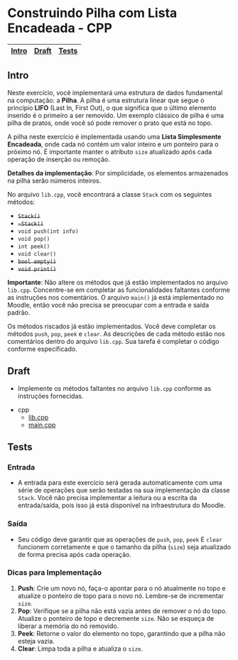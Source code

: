 # Construindo Pilha com Lista Encadeada - CPP

<!-- toch -->
[Intro](#intro) | [Draft](#draft) | [Tests](#tests)
-- | -- | --
<!-- toch -->

## Intro

Neste exercício, você implementará uma estrutura de dados fundamental na computação: a **Pilha**. A pilha é uma estrutura linear que segue o princípio **LIFO** (Last In, First Out), o que significa que o último elemento inserido é o primeiro a ser removido. Um exemplo clássico de pilha é uma pilha de pratos, onde você só pode remover o prato que está no topo.

A pilha neste exercício é implementada usando uma **Lista Simplesmente Encadeada**, onde cada nó contém um valor inteiro e um ponteiro para o próximo nó. É importante manter o atributo `size` atualizado após cada operação de inserção ou remoção.

**Detalhes da implementação**: Por simplicidade, os elementos armazenados na pilha serão números inteiros.

No arquivo `lib.cpp`, você encontrará a classe `Stack` com os seguintes métodos:

- ~~`Stack()`~~
- ~~`~Stack()`~~
- `void push(int info)`
- `void pop()`
- `int peek()`
- `void clear()`
- ~~`bool empty()`~~
- ~~`void print()`~~

**Importante**: Não altere os métodos que já estão implementados no arquivo `lib.cpp`. Concentre-se em completar as funcionalidades faltantes conforme as instruções nos comentários. O arquivo `main()` já está implementado no Moodle, então você não precisa se preocupar com a entrada e saída padrão.

Os métodos riscados já estão implementados. Você deve completar os métodos `push`, `pop`, `peek` e `clear`. As descrições de cada método estão nos comentários dentro do arquivo `lib.cpp`. Sua tarefa é completar o código conforme especificado.

## Draft

- Implemente os métodos faltantes no arquivo `lib.cpp` conforme as instruções fornecidas.

<!-- links .cache/draft -->
- cpp
  - [lib.cpp](.cache/draft/cpp/lib.cpp)
  - [main.cpp](.cache/draft/cpp/main.cpp)
<!-- links -->

## Tests

### Entrada

- A entrada para este exercício será gerada automaticamente com uma série de operações que serão testadas na sua implementação da classe `Stack`. Você não precisa implementar a leitura ou a escrita da entrada/saída, pois isso já está disponível na infraestrutura do Moodle.

### Saída

- Seu código deve garantir que as operações de `push`, `pop`, `peek` E `clear` funcionem corretamente e que o tamanho da pilha (`size`) seja atualizado de forma precisa após cada operação.

### Dicas para Implementação

1. **Push**: Crie um novo nó, faça-o apontar para o nó atualmente no topo e atualize o ponteiro de topo para o novo nó. Lembre-se de incrementar `size`.
2. **Pop**: Verifique se a pilha não está vazia antes de remover o nó do topo. Atualize o ponteiro de topo e decremente `size`. Não se esqueça de liberar a memória do nó removido.
3. **Peek**: Retorne o valor do elemento no topo, garantindo que a pilha não esteja vazia.
4. **Clear**: Limpa toda a pilha e atualiza o `size`.
